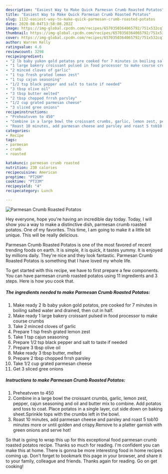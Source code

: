 ```yaml
---
description: "Easiest Way to Make Quick Parmesan Crumb Roasted Potatos"
title: "Easiest Way to Make Quick Parmesan Crumb Roasted Potatos"
slug: 1132-easiest-way-to-make-quick-parmesan-crumb-roasted-potatos
date: 2020-08-04T13:58:08.202Z
image: https://img-global.cpcdn.com/recipes/6570350364065792/751x532cq70/parmesan-crumb-roasted-potatos-recipe-main-photo.jpg
thumbnail: https://img-global.cpcdn.com/recipes/6570350364065792/751x532cq70/parmesan-crumb-roasted-potatos-recipe-main-photo.jpg
cover: https://img-global.cpcdn.com/recipes/6570350364065792/751x532cq70/parmesan-crumb-roasted-potatos-recipe-main-photo.jpg
author: Warren Kelly
ratingvalue: 4.6
reviewcount: 3298
recipeingredient:
- "2 lb baby yukon gold potatos pre cooked for 7 minutes in boiling salted water and drained then cut in half"
- "1 large bakery croissant pulsed in food processor to make course crumbs"
- "2 minced cloves of garlic"
- "1 tsp fresh grated lemon zest"
- "1 tsp cajun seasoning"
- "1/2 tsp black pepper and salt to taste if needed"
- "3 tbsp olive oil"
- "3 tbsp butter melted"
- "2 tbsp chopped frrsh parsley"
- "1/2 cup grated parmesan cheese"
- "3 sliced gree onions"
recipeinstructions:
- "Preheatvven to 450"
- "Combine in a large bowl the croissant crumbs, garlic, lemon zest, pepper, cajun seasoning and oil and butter mix to combine. Add potatos and toss to coat. Place potatos in a single layer, cut side down on baking sheet.Sprinkle tops with the crumbs left in the bowl."
- "Roast 10 minutes, add parmesan cheese and parsley and roast 5 tob10 minutes more or until golden and crispy.Remove to a platter garnish with green onions and serve hot!"
categories:
- Recipe
tags:
- parmesan
- crumb
- roasted

katakunci: parmesan crumb roasted 
nutrition: 230 calories
recipecuisine: American
preptime: "PT26M"
cooktime: "PT33M"
recipeyield: "4"
recipecategory: Lunch

---
```



![Parmesan Crumb Roasted Potatos](https://img-global.cpcdn.com/recipes/6570350364065792/751x532cq70/parmesan-crumb-roasted-potatos-recipe-main-photo.jpg)

Hey everyone, hope you're having an incredible day today. Today, I will show you a way to make a distinctive dish, parmesan crumb roasted potatos. One of my favorites. This time, I am going to make it a little bit unique. This will be really delicious.

Parmesan Crumb Roasted Potatos is one of the most favored of recent trending foods on earth. It is simple, it is quick, it tastes yummy. It is enjoyed by millions daily. They're nice and they look fantastic. Parmesan Crumb Roasted Potatos is something that I have loved my whole life.




To get started with this recipe, we have to first prepare a few components. You can have parmesan crumb roasted potatos using 11 ingredients and 3 steps. Here is how you cook that.

<!--inarticleads1-->

##### The ingredients needed to make Parmesan Crumb Roasted Potatos:

1. Make ready 2 lb baby yukon gold potatos, pre cooked for 7 minutes in boiling salted water and drained, then cut in half.
1. Make ready 1 large bakery croissant pulsed in food processor to make course crumbs
1. Take 2 minced cloves of garlic
1. Prepare 1 tsp fresh grated lemon zest
1. Take 1 tsp cajun seasoning
1. Prepare 1/2 tsp black pepper and salt to taste if needed
1. Prepare 3 tbsp olive oil
1. Make ready 3 tbsp butter, melted
1. Prepare 2 tbsp chopped frrsh parsley
1. Take 1/2 cup grated parmesan cheese
1. Get 3 sliced gree onions




<!--inarticleads2-->

##### Instructions to make Parmesan Crumb Roasted Potatos:

1. Preheatvven to 450
1. Combine in a large bowl the croissant crumbs, garlic, lemon zest, pepper, cajun seasoning and oil and butter mix to combine. Add potatos and toss to coat. Place potatos in a single layer, cut side down on baking sheet.Sprinkle tops with the crumbs left in the bowl.
1. Roast 10 minutes, add parmesan cheese and parsley and roast 5 tob10 minutes more or until golden and crispy.Remove to a platter garnish with green onions and serve hot!




So that is going to wrap this up for this exceptional food parmesan crumb roasted potatos recipe. Thanks so much for reading. I'm confident you can make this at home. There is gonna be more interesting food in home recipes coming up. Don't forget to bookmark this page in your browser, and share it to your family, colleague and friends. Thanks again for reading. Go on get cooking!
